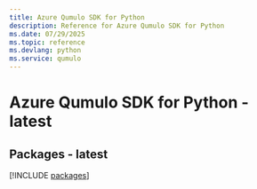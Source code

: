 ```yaml
---
title: Azure Qumulo SDK for Python
description: Reference for Azure Qumulo SDK for Python
ms.date: 07/29/2025
ms.topic: reference
ms.devlang: python
ms.service: qumulo
---
```

# Azure Qumulo SDK for Python - latest
## Packages - latest
[!INCLUDE [packages](qumulo-index.md)]
